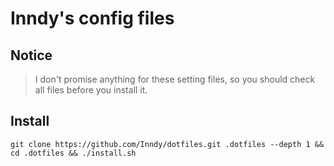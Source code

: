 # Inndy's config files

## Notice

> I don't promise anything for these setting files,
> so you should check all files before you install it.

## Install

`git clone https://github.com/Inndy/dotfiles.git .dotfiles --depth 1 && cd .dotfiles && ./install.sh`
